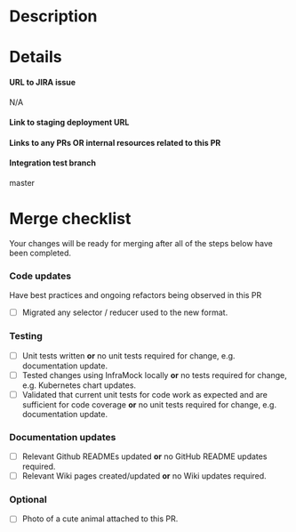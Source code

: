 # Description
<!---  Write a brief description of what your code does and how it relates to the issue it is resolving or feature enhancement it is implementing. -->

# Details
#### URL to JIRA issue
N/A
<!---
  Delete this comment and include the URL of the JIRA issue the pull request is related to.
  If no JIRA issue exists for this PR, replace this comment with N/A.
  Your pull request will not pass the required checks if this is not followed.
-->

#### Link to staging deployment URL 
<!---
  Delete this comment and include the URL of the staging environment for this pull request.
  If no staging environment exists for this PR, replace this comment with N/A and explain why
  a staging environment is not necessary.
  Your pull request will not pass the required checks if this is not followed.
-->

#### Links to any PRs OR internal resources related to this PR
<!---
  Delete this comment and include the URLs of any pull requests that are related to this PR.
  Place each PR on a new line. If no other PRs relate to this PR, replace this comment with N/A.
  Your pull request will not pass the required checks if this is not followed.
-->

#### Integration test branch
master
<!---
  The branch that the integration tests will be run against.

  If you DID NOT modify the integration tests for this PR, this can be left as `master`.

  If you DID modify the integration tests for this PR, add the name of the branch you created
  in biomage-ltd/testing that will be used to test this branch.
-->

# Merge checklist
Your changes will be ready for merging after all of the steps below have been completed.
<!---
  The required checks will not pass until all the boxes below have been checked.
-->

### Code updates
Have best practices and ongoing refactors being observed in this PR
- [ ] Migrated any selector / reducer used to the new format.

### Testing
- [ ] Unit tests written **or** no unit tests required for change, e.g. documentation update.
- [ ] Tested changes using InfraMock locally **or** no tests required for change, e.g. Kubernetes chart updates.
- [ ] Validated that current unit tests for code work as expected and are sufficient for code coverage **or** no unit tests required for change, e.g. documentation update.

<!---
  Download the latest production data using `biomage experiment pull`.
  To set up easy local testing with inframock, follow the instructions here: https://github.com/biomage-ltd/inframock
  To deploy to the staging environment, follow the instructions here: https://github.com/biomage-ltd/biomage-utils
-->

### Documentation updates
- [ ] Relevant Github READMEs updated **or** no GitHub README updates required.
- [ ] Relevant Wiki pages created/updated **or** no Wiki updates required.

### Optional
- [ ] Photo of a cute animal attached to this PR.
